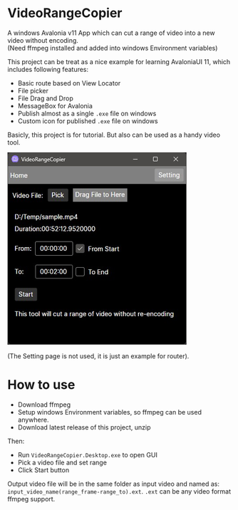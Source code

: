 # VideoRangeCopier
A windows Avalonia v11 App which can cut a range of video into a new video without encoding.  
(Need ffmpeg installed and added into windows Environment variables)  


This project can be treat as a nice example for learning AvaloniaUI 11, which includes following features:  
* Basic route based on View Locator
* File picker
* File Drag and Drop
* MessageBox for Avalonia
* Publish almost as a single `.exe` file on windows
* Custom icon for published `.exe` file on windows

Basicly, this project is for tutorial. But also can be used as a handy video tool.   

![](img/screenshot.jpg)  

(The Setting page is not used, it is just an example for router).

# How to use
* Download ffmpeg
* Setup windows Environment variables, so ffmpeg can be used anywhere.
* Download latest release of this project, unzip  

Then:  
* Run `VideoRangeCopier.Desktop.exe` to open GUI
* Pick a video file and set range
* Click Start button

Output video file will be in the same folder as input video and named as: `input_video_name(range_frame-range_to).ext`. `.ext` can be any video format ffmpeg support.  

